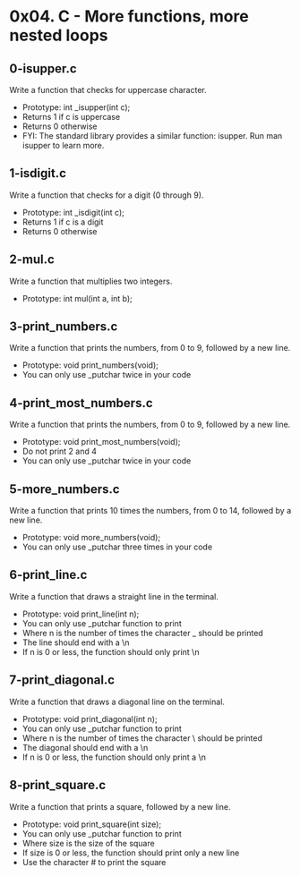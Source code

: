 # 0x04. C - More functions, more nested loops

## 0-isupper.c
Write a function that checks for uppercase character.

- Prototype: int _isupper(int c);
- Returns 1 if c is uppercase
- Returns 0 otherwise
- FYI: The standard library provides a similar function: isupper. Run man isupper to learn more.

## 1-isdigit.c
Write a function that checks for a digit (0 through 9).

- Prototype: int _isdigit(int c);
- Returns 1 if c is a digit
- Returns 0 otherwise

## 2-mul.c
Write a function that multiplies two integers.

- Prototype: int mul(int a, int b);

## 3-print_numbers.c
Write a function that prints the numbers, from 0 to 9, followed by a new line.

- Prototype: void print_numbers(void);
- You can only use _putchar twice in your code

## 4-print_most_numbers.c
Write a function that prints the numbers, from 0 to 9, followed by a new line.

- Prototype: void print_most_numbers(void);
- Do not print 2 and 4
- You can only use _putchar twice in your code

## 5-more_numbers.c
Write a function that prints 10 times the numbers, from 0 to 14, followed by a new line.

- Prototype: void more_numbers(void);
- You can only use _putchar three times in your code

## 6-print_line.c
Write a function that draws a straight line in the terminal.

- Prototype: void print_line(int n);
- You can only use _putchar function to print
- Where n is the number of times the character _ should be printed
- The line should end with a \n
- If n is 0 or less, the function should only print \n

## 7-print_diagonal.c
Write a function that draws a diagonal line on the terminal.

- Prototype: void print_diagonal(int n);
- You can only use _putchar function to print
- Where n is the number of times the character \ should be printed
- The diagonal should end with a \n
- If n is 0 or less, the function should only print a \n

## 8-print_square.c
Write a function that prints a square, followed by a new line.

- Prototype: void print_square(int size);
- You can only use _putchar function to print
- Where size is the size of the square
- If size is 0 or less, the function should print only a new line
- Use the character # to print the square
